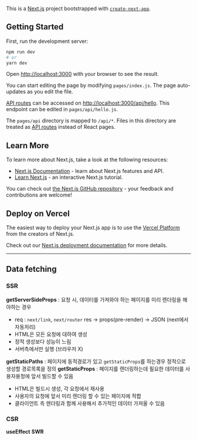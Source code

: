 This is a [Next.js](https://nextjs.org/) project bootstrapped with [`create-next-app`](https://github.com/vercel/next.js/tree/canary/packages/create-next-app).

## Getting Started

First, run the development server:

```bash
npm run dev
# or
yarn dev
```

Open [http://localhost:3000](http://localhost:3000) with your browser to see the result.

You can start editing the page by modifying `pages/index.js`. The page auto-updates as you edit the file.

[API routes](https://nextjs.org/docs/api-routes/introduction) can be accessed on [http://localhost:3000/api/hello](http://localhost:3000/api/hello). This endpoint can be edited in `pages/api/hello.js`.

The `pages/api` directory is mapped to `/api/*`. Files in this directory are treated as [API routes](https://nextjs.org/docs/api-routes/introduction) instead of React pages.

## Learn More

To learn more about Next.js, take a look at the following resources:

- [Next.js Documentation](https://nextjs.org/docs) - learn about Next.js features and API.
- [Learn Next.js](https://nextjs.org/learn) - an interactive Next.js tutorial.

You can check out [the Next.js GitHub repository](https://github.com/vercel/next.js/) - your feedback and contributions are welcome!

## Deploy on Vercel

The easiest way to deploy your Next.js app is to use the [Vercel Platform](https://vercel.com/new?utm_medium=default-template&filter=next.js&utm_source=create-next-app&utm_campaign=create-next-app-readme) from the creators of Next.js.

Check out our [Next.js deployment documentation](https://nextjs.org/docs/deployment) for more details.

---

## Data fetching

### SSR

**getServerSideProps** : 요청 시, 데이터를 가져와야 하는 페이지를 미리 렌더링을 해야하는 경우
- req : `next/link`, `next/router`
  res -> props(pre-render) -> JSON (next에서 자동처리)
- HTML은 모든 요청에 대하여 생성
- 정적 생성보다 성능이 느림
- 서버측에서만 실행 (브라우저 X)


**getStaticPaths** : 페이지에 동적경로가 있고 `getStaticProps`를 하는경우 정적으로 생성할 경로목록을 정의
**getStaticProps** : 페이지를 렌더링하는데 필요한 데이터를 사용자용청에 앞서 빌드할 수 있음
- HTML은 빌드시 생성, 각 요청에서 재사용
- 사용자의 요청에 앞서 미리 렌더링 할 수 있는 페이지에 적합
- 클라이언트 측 렌더링과 함께 사용해서 추가적인 데이터 가져올 수 있음

### CSR

**useEffect**
**SWR**
